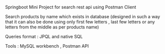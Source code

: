 Springboot Mini Project for search rest api using Postman Client

Search products by name which exists in database (designed in such a way that it can also be done using only first few letters , last few letters or any letters from the middle as per products name)

Queries format : JPQL and native SQL

Tools : MySQL workbench , Postman API
